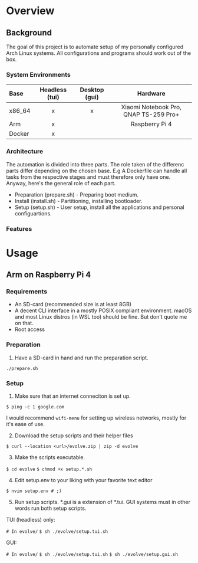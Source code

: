 # Overview

## Background

The goal of this project is to automate setup of my personally configured Arch Linux systems.
All configurations and programs should work out of the box.

### System Environments

| Base   | Headless (tui) | Desktop (gui) | Hardware                                | 
| :---   | :---:          | :---:         | :---:                                   | 
| x86_64 | x              | x             | Xiaomi Notebook Pro, QNAP TS-259 Pro+   |
| Arm    | x              |               | Raspberry Pi 4                          |
| Docker | x              |               |                                         |

### Architecture

The automation is divided into three parts. The role taken of the differenc parts differ depending on the chosen base. E.g A Dockerfile can handle all tasks from the respective stages and must therefore only have one. Anyway, here's the general role of each part.

* Preparation (prepare.sh) - Preparing boot medium.
* Install (install.sh) - Partitioning, installing bootloader. 
* Setup (setup.sh) - User setup, install all the applications and personal configuartions.

### Features

# Usage
 
## Arm on Raspberry Pi 4

### Requirements

* An SD-card (recommended size is at least 8GB)
* A decent CLI interface in a mostly POSIX compliant environment. macOS and most Linux distros (in WSL too) should be fine. But don't quote me on that.
* Root access

### Preparation

1. Have a SD-card in hand and run the preparation script.

`./prepare.sh`

### Setup

1. Make sure that an internet conneciton is set up.

`$ ping -c 1 google.com`

I would recommend `wifi-menu` for setting up wireless networks, mostly for it's ease of use.

2. Download the setup scripts and their helper files

`$ curl --location <url>/evolve.zip | zip -d evolve`

3. Make the scripts executable. 

`$ cd evolve`
`$ chmod +x setup.*.sh`

4. Edit setup.env to your liking with your favorite text editor

`$ nvim setup.env # ;)`

5. Run setup scripts. *.gui is a extension of *.tui. GUI systems must in other words run both setup scripts.  

TUI (headless) only: 

`# In evolve/`
`$ sh ./evolve/setup.tui.sh`

GUI:

`# In evolve/`
`$ sh ./evolve/setup.tui.sh`
`$ sh ./evolve/setup.gui.sh`
